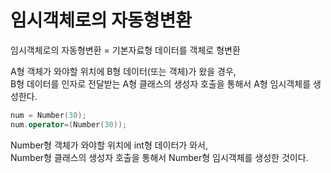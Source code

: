 # 임시객체로의 자동형변환

임시객체로의 자동형변환 = 기본자료형 데이터를 객체로 형변환

A형 객체가 와야할 위치에 B형 데이터(또는 객체)가 왔을 경우,  
B형 데이터를 인자로 전달받는 A형 클래스의 생성자 호출을 통해서 A형 임시객체를 생성한다.

```cpp
num = Number(30);
num.operator=(Number(30));
```

Number형 객체가 와야할 위치에 int형 데이터가 와서,  
Number형 클래스의 생성자 호출을 통해서 Number형 임시객체를 생성한 것이다.
